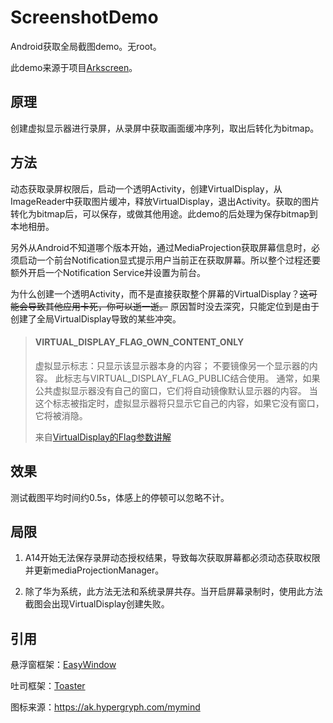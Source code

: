 # ScreenshotDemo
Android获取全局截图demo。无root。

此demo来源于项目[Arkscreen](github.com/blueskybone/ArkScreen)。

## 原理
创建虚拟显示器进行录屏，从录屏中获取画面缓冲序列，取出后转化为bitmap。

## 方法

动态获取录屏权限后，启动一个透明Activity，创建VirtualDisplay，从ImageReader中获取图片缓冲，释放VirtualDisplay，退出Activity。获取的图片转化为bitmap后，可以保存，或做其他用途。此demo的后处理为保存bitmap到本地相册。

另外从Android不知道哪个版本开始，通过MediaProjection获取屏幕信息时，必须启动一个前台Notification显式提示用户当前正在获取屏幕。所以整个过程还要额外开启一个Notification Service并设置为前台。

为什么创建一个透明Activity，而不是直接获取整个屏幕的VirtualDisplay？~~这可能会导致其他应用卡死，你可以逝一逝。~~ 原因暂时没去深究，只能定位到是由于创建了全局VirtualDisplay导致的某些冲突。

> #### VIRTUAL_DISPLAY_FLAG_OWN_CONTENT_ONLY
>
> 虚拟显示标志：只显示该显示器本身的内容； 不要镜像另一个显示器的内容。
> 此标志与VIRTUAL_DISPLAY_FLAG_PUBLIC结合使用。 通常，如果公共虚拟显示器没有自己的窗口，它们将自动镜像默认显示器的内容。 当这个标志被指定时，虚拟显示器将只显示它自己的内容，如果它没有窗口，它将被消隐。
>
> 来自[VirtualDisplay的Flag参数讲解](https://www.cnblogs.com/liming-1943546556/p/15544714.html)

## 效果
测试截图平均时间约0.5s，体感上的停顿可以忽略不计。

## 局限

1. A14开始无法保存录屏动态授权结果，导致每次获取屏幕都必须动态获取权限并更新mediaProjectionManager。
  
2. 除了华为系统，此方法无法和系统录屏共存。当开启屏幕录制时，使用此方法截图会出现VirtualDisplay创建失败。

## 引用

悬浮窗框架：[EasyWindow](https://github.com/getActivity/EasyWindow)

吐司框架：[Toaster](https://github.com/getActivity/Toaster)

图标来源：https://ak.hypergryph.com/mymind
